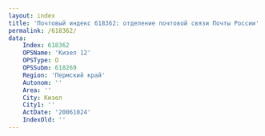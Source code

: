 ```yaml
---
layout: index
title: 'Почтовый индекс 618362: отделение почтовой связи Почты России'
permalink: /618362/
data:
    Index: 618362
    OPSName: 'Кизел 12'
    OPSType: О
    OPSSubm: 618269
    Region: 'Пермский край'
    Autonom: ''
    Area: ''
    City: Кизел
    City1: ''
    ActDate: '20061024'
    IndexOld: ''
---
```

